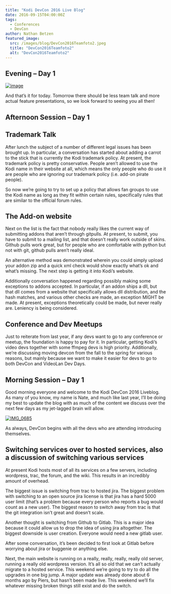```yaml
---
title: "Kodi DevCon 2016 Live Blog"
date: 2016-09-15T04:00:00Z
tags:
  - Conferences
  - DevCon
author: Nathan Betzen
featured_image:
  src: /images/blog/DevCon2016Teamfoto2.jpeg
  title: "DevCon2016Teamfoto2"
  alt: "DevCon2016Teamfoto2"
---
```


## Evening – Day 1

[![image](/images/blog/image-800x402.jpeg)](/images/blog/image.jpeg)

And that’s it for today. Tomorrow there should be less team talk and more actual feature presentations, so we look forward to seeing you all then!

## Afternoon Session – Day 1

## Trademark Talk

After lunch the subject of a number of different legal issues has been brought up. In particular, a conversation has started about adding a carrot to the stick that is currently the Kodi trademark policy. At present, the trademark policy is pretty conservative. People aren’t allowed to use the Kodi name in their website at all, which means the only people who do use it are people who are ignoring our trademark policy (i.e. add-on pirate people).

So now we’re going to try to set up a policy that allows fan groups to use the Kodi name as long as they fit within certain rules, specifically rules that are similar to the official forum rules.

## The Add-on website

Next on the list is the fact that nobody really likes the current way of submitting addons that aren’t through gitpulls. At present, to submit, you have to submit to a mailing list, and that doesn’t really work outside of skins. Github pulls work great, but for people who are comfortable with python but not with git, github pulls aren’t really ideal.

An alternative method was demonstrated wherein you could simply upload your addon zip and a quick xml check would show exactly what’s ok and what’s missing. The next step is getting it into Kodi’s website.

Additionally conversation happened regarding possibly making some exceptions to addons accepted. In particular, if an addon ships a dll, but that dll comes from a website that specifically allows dll distribution, and the hash matches, and various other checks are made, an exception MIGHT be made. At present, exceptions theoretically could be made, but never really are. Leniency is being considered.

## Conference and Dev Meetups

Just to reiterate from last year, if any devs want to go to any conference or meetup, the foundation is happy to pay for it. In particular, getting Kodi’s video devs together with some ffmpeg devs is high priority. Additionally, we’re discussing moving devcon from the fall to the spring for various reasons, but mainly because we want to make it easier for devs to go to both DevCon and VideoLan Dev Days.

## Morning Session – Day 1

Good morning everyone and welcome to the Kodi DevCon 2016 Liveblog. As many of you know, my name is Nate, and much like last year, I’ll be doing my best to update the blog with as much of the content we discuss over the next few days as my jet-lagged brain will allow.

[![IMG_0685](/images/blog/IMG_0685-800x600.jpeg)](/images/blog/IMG_0685.jpeg)

As always, DevCon begins with all the devs who are attending introducing themselves.

## Switching services over to hosted services, also a discussion of switching various services

At present Kodi hosts most of all its services on a few servers, including wordpress, trac, the forum, and the wiki. This results in an incredibly amount of overhead.

The biggest issue is switching from trac to hosted jira. The biggest problem with switching to an open source jira license is that jira has a hard 5000 user limit (that’s a problem because every person who reports a bug would count as a new user). The biggest reason to switch away from trac is that the git integration isn’t great and doesn’t scale.

Another thought is switching from Github to Gitlab. This is a major idea because it could allow us to drop the idea of using jira altogether. The biggest downside is user creation. Everyone would need a new gitlab user.

After some conversation, it’s been decided to first look at Gitlab before worrying about jira or buggenie or anything else.

Next, the main website is running on a really, really, really, really old server, running a really old wordpress version. It’s all so old that we can’t actually migrate to a hosted service. This weekend we’re going to try to do all the upgrades in one big jump. A major update was already done about 6 months ago by Piers, but hasn’t been made live. This weekend we’ll fix whatever missing broken things still exist and do the switch.
